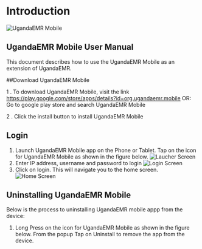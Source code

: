 # Introduction

![UgandaEMR Mobile](assets/login.png)

## UgandaEMR Mobile User Manual

This document describes how to use the UgandaEMR Mobile as an extension of UgandaEMR. 

##Download UgandaEMR Mobile

1 . To download UgandaEMR Mobile, visit the link https://play.google.com/store/apps/details?id=org.ugandaemr.mobile OR:   Go to google play store and search UgandaEMR Mobile

2 .  Click the install button to install UgandaEMR Mobile

## Login

1. Launch UgandaEMR Mobile app on the Phone or Tablet. 
Tap on the icon for UgandaEMR Mobile as shown in the figure below.
 ![Laucher Screen](assets/launcher.png)
2. Enter IP address, username and password to login ![Login Screen](assets/login.png)
3. Click on login. This will navigate you to the home screen. ![Home Screen](assets/menu.png)

## Uninstalling UgandaEMR Mobile

Below is the process to uninstalling UgandaEMR mobile appp from the device:

1. Long Press on the icon for UgandaEMR Mobile as shown in the figure below. From the popup Tap on Uninstall to remove the app from the device.
   


